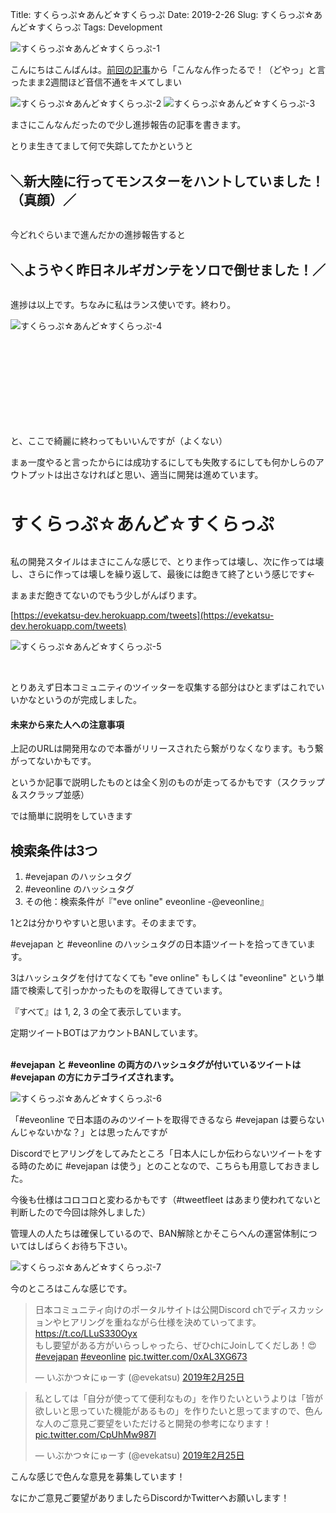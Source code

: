 Title: すくらっぷ☆あんど☆すくらっぷ
Date: 2019-2-26
Slug: すくらっぷ☆あんど☆すくらっぷ
Tags: Development

![すくらっぷ☆あんど☆すくらっぷ-1]({static}/images/すくらっぷ☆あんど☆すくらっぷ/すくらっぷ☆あんど☆すくらっぷ-1.jpg)

こんにちはこんばんは。[前回の記事](https://evekatsu.github.io/news/%E3%81%8A%E3%82%8C%E3%81%AE%E3%81%8B%E3%82%93%E3%81%8C%E3%81%88%E3%81%9F%E3%81%95%E3%81%84%E3%81%8D%E3%82%87%E3%81%86%E3%81%AE%E3%81%BD%E3%83%BC%E3%81%9F%E3%82%8B%E3%81%95%E3%81%84%E3%81%A8.html)から「こんなん作ったるで！（どやっ」と言ったまま2週間ほど音信不通をキメてしまい

![すくらっぷ☆あんど☆すくらっぷ-2]({static}/images/すくらっぷ☆あんど☆すくらっぷ/すくらっぷ☆あんど☆すくらっぷ-2.jpg)
![すくらっぷ☆あんど☆すくらっぷ-3]({static}/images/すくらっぷ☆あんど☆すくらっぷ/すくらっぷ☆あんど☆すくらっぷ-3.jpg)

まさにこんなんだったので少し進捗報告の記事を書きます。

とりま生きてまして何で失踪してたかというと

<br />
<b style="font-size: 150%">＼新大陸に行ってモンスターをハントしていました！（真顔）／</b>
<br /><br />

今どれぐらいまで進んだかの進捗報告すると

<br />
<b style="font-size: 150%">＼ようやく昨日ネルギガンテをソロで倒せました！／</b>
<br /><br />

進捗は以上です。ちなみに私はランス使いです。終わり。

![すくらっぷ☆あんど☆すくらっぷ-4]({static}/images/すくらっぷ☆あんど☆すくらっぷ/すくらっぷ☆あんど☆すくらっぷ-4.jpg)

<br />
<br />
<br />
<br />
<br />
<br />
<br />
<br />

と、ここで綺麗に終わってもいいんですが（よくない）

まぁ一度やると言ったからには成功するにしても失敗するにしても何かしらのアウトプットは出さなければと思い、適当に開発は進めています。

<br /><br />
<b style="font-size: 200%">すくらっぷ☆あんど☆すくらっぷ</b>
<br /><br />

私の開発スタイルはまさにこんな感じで、とりま作っては壊し、次に作っては壊し、さらに作っては壊しを繰り返して、最後には飽きて終了という感じです←

まぁまだ飽きてないのでもう少しがんばります。

[https://evekatsu-dev.herokuapp.com/tweets](https://evekatsu-dev.herokuapp.com/tweets)


![すくらっぷ☆あんど☆すくらっぷ-5]({static}/images/すくらっぷ☆あんど☆すくらっぷ/すくらっぷ☆あんど☆すくらっぷ-5.jpg)

<br />

とりあえず日本コミュニティのツイッターを収集する部分はひとまずはこれでいいかなというのが完成しました。

#### 未来から来た人への注意事項
上記のURLは開発用なので本番がリリースされたら繋がりなくなります。もう繋がってないかもです。

というか記事で説明したものとは全く別のものが走ってるかもです（スクラップ＆スクラップ並感）

では簡単に説明をしていきます


## 検索条件は3つ
1. &#35;evejapan のハッシュタグ
2. &#35;eveonline のハッシュタグ
3. その他：検索条件が『"eve online" eveonline -@eveonline』

1と2は分かりやすいと思います。そのままです。

&#35;evejapan と &#35;eveonline のハッシュタグの日本語ツイートを拾ってきています。

3はハッシュタグを付けてなくても "eve online" もしくは "eveonline" という単語で検索して引っかかったものを取得してきています。

『すべて』は 1, 2, 3 の全て表示しています。

定期ツイートBOTはアカウントBANしています。

<br />
<b>&#35;evejapan と &#35;eveonline の両方のハッシュタグが付いているツイートは &#35;evejapan の方にカテゴライズされます。</b>
<br />

![すくらっぷ☆あんど☆すくらっぷ-6]({static}/images/すくらっぷ☆あんど☆すくらっぷ/すくらっぷ☆あんど☆すくらっぷ-6.jpg)

「&#35;eveonline で日本語のみのツイートを取得できるなら &#35;evejapan は要らないんじゃないかな？」とは思ったんですが

Discordでヒアリングをしてみたところ「日本人にしか伝わらないツイートをする時のために &#35;evejapan は使う」とのことなので、こちらも用意しておきました。

今後も仕様はコロコロと変わるかもです（&#35;tweetfleet はあまり使われてないと判断したので今回は除外しました）

管理人の人たちは確保しているので、BAN解除とかそこらへんの運営体制についてはしばらくお待ち下さい。

![すくらっぷ☆あんど☆すくらっぷ-7]({static}/images/すくらっぷ☆あんど☆すくらっぷ/すくらっぷ☆あんど☆すくらっぷ-7.jpg)

今のところはこんな感じです。

<blockquote class="twitter-tweet" data-lang="ja"><p lang="ja" dir="ltr">日本コミュニティ向けのポータルサイトは公開Discord chでディスカッションやヒアリングを重ねながら仕様を決めていってます。<a href="https://t.co/LLuS330Oyx">https://t.co/LLuS330Oyx</a><br>もし要望がある方がいらっしゃったら、ぜひchにJoinしてくだしあ！😍<a href="https://twitter.com/hashtag/evejapan?src=hash&amp;ref_src=twsrc%5Etfw">#evejapan</a> <a href="https://twitter.com/hashtag/eveonline?src=hash&amp;ref_src=twsrc%5Etfw">#eveonline</a> <a href="https://t.co/0xAL3XG673">pic.twitter.com/0xAL3XG673</a></p>&mdash; いぶかつ☆にゅーす (@evekatsu) <a href="https://twitter.com/evekatsu/status/1100002761435897857?ref_src=twsrc%5Etfw">2019年2月25日</a></blockquote>
<script async src="https://platform.twitter.com/widgets.js" charset="utf-8"></script>

<blockquote class="twitter-tweet" data-conversation="none" data-lang="ja"><p lang="ja" dir="ltr">私としては「自分が使ってて便利なもの」を作りたいというよりは「皆が欲しいと思っていた機能があるもの」を作りたいと思ってますので、色んな人のご意見ご要望をいただけると開発の参考になります！ <a href="https://t.co/CpUhMw987l">pic.twitter.com/CpUhMw987l</a></p>&mdash; いぶかつ☆にゅーす (@evekatsu) <a href="https://twitter.com/evekatsu/status/1100003382075555840?ref_src=twsrc%5Etfw">2019年2月25日</a></blockquote>
<script async src="https://platform.twitter.com/widgets.js" charset="utf-8"></script>

こんな感じで色んな意見を募集しています！

なにかご意見ご要望がありましたらDiscordかTwitterへお願いします！
